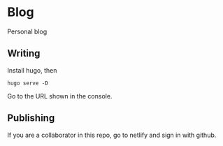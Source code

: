 # Blog

Personal blog

## Writing

Install hugo, then

```
hugo serve -D
```

Go to the URL shown in the console.

## Publishing

If you are a collaborator in this repo, go to netlify and sign in with github.

